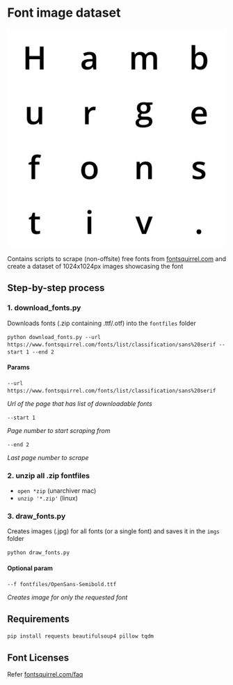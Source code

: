 # Font image dataset

![img](preview.jpg)

Contains scripts to scrape (non-offsite) free fonts from [fontsquirrel.com](https://www.fontsquirrel.com/) and create a dataset of 1024x1024px images showcasing the font

## Step-by-step process

### 1. download_fonts.py
Downloads fonts (.zip containing .ttf/.otf) into the `fontfiles` folder

`python download_fonts.py --url https://www.fontsquirrel.com/fonts/list/classification/sans%20serif --start 1 --end 2`

#### Params

`--url https://www.fontsquirrel.com/fonts/list/classification/sans%20serif`

*Url of the page that has list of downloadable fonts*

`--start 1`

*Page number to start scraping from*

`--end 2`

*Last page number to scrape*

### 2. unzip all .zip fontfiles
- `open *zip` (unarchiver mac)
- `unzip '*.zip'` (linux)


### 3. draw_fonts.py
Creates images (.jpg) for all fonts (or a single font) and saves it in the `imgs` folder

`python draw_fonts.py`

#### Optional param

`--f fontfiles/OpenSans-Semibold.ttf`

*Creates image for only the requested font*

## Requirements
`pip install requests beautifulsoup4 pillow tqdm`

## Font Licenses
Refer [fontsquirrel.com/faq](https://www.fontsquirrel.com/faq)